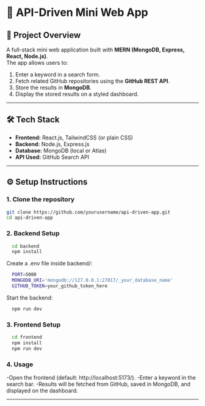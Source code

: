 # 📌 API-Driven Mini Web App

## 🚀 Project Overview
A full-stack mini web application built with **MERN (MongoDB, Express, React, Node.js)**.  
The app allows users to:
1. Enter a keyword in a search form.  
2. Fetch related GitHub repositories using the **GitHub REST API**.  
3. Store the results in **MongoDB**.  
4. Display the stored results on a styled dashboard.  

---

## 🛠️ Tech Stack
- **Frontend:** React.js, TailwindCSS (or plain CSS)  
- **Backend:** Node.js, Express.js  
- **Database:** MongoDB (local or Atlas)  
- **API Used:** GitHub Search API  

---

## ⚙️ Setup Instructions

### 1. Clone the repository
```bash
git clone https://github.com/yourusername/api-driven-app.git
cd api-driven-app
````

### 2. Backend Setup
```bash
  cd backend
  npm install
```
Create a .env file inside backend/:
```bash
  PORT=5000
  MONGODB_URI='mongodb://127.0.0.1:27017/_your_database_name'
  GITHUB_TOKEN=your_github_token_here
```
Start the backend:
```bash
  npm run dev
```

### 3. Frontend Setup
```bash
  cd frontend
  npm install
  npm run dev
```

### 4. Usage
-Open the frontend (default: http://localhost:5173/).
-Enter a keyword in the search bar.
-Results will be fetched from GitHub, saved in MongoDB, and displayed on the dashboard.

---
